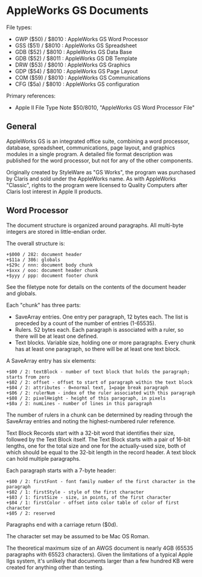 # AppleWorks GS Documents #

File types:
 - GWP ($50) / $8010 : AppleWorks GS Word Processor
 - GSS ($51) / $8010 : AppleWorks GS Spreadsheet
 - GDB ($52) / $8010 : AppleWorks GS Data Base
 - GDB ($52) / $8011 : AppleWorks GS DB Template
 - DRW ($53) / $8010 : AppleWorks GS Graphics
 - GDP ($54) / $8010 : AppleWorks GS Page Layout
 - COM ($59) / $8010 : AppleWorks GS Communications
 - CFG ($5a) / $8010 : AppleWorks GS configuration

Primary references:
 - Apple II File Type Note $50/8010, "AppleWorks GS Word Processor File"

## General ##

AppleWorks GS is an integrated office suite, combining a word processor, database, spreadsheet,
communications, page layout, and graphics modules in a single program.  A detailed file format
description was published for the word processor, but not for any of the other components.

Originally created by StyleWare as "GS Works", the program was purchased by Claris and sold
under the AppleWorks name.  As with AppleWorks "Classic", rights to the program were licensed
to Quality Computers after Claris lost interest in Apple II products.

## Word Processor ##

The document structure is organized around paragraphs.  All multi-byte integers are stored in
little-endian order.

The overall structure is:
```
+$000 / 282: document header
+$11a / 386: globals
+$29c / nnn: document body chunk
+$xxx / ooo: document header chunk
+$yyy / ppp: document footer chunk
```
See the filetype note for details on the contents of the document header and globals.

Each "chunk" has three parts:

 - SaveArray entries.  One entry per paragraph, 12 bytes each.  The list is preceded by a count
   of the number of entries (1-65535).
 - Rulers.  52 bytes each.  Each paragraph is associated with a ruler, so there will be at
   least one defined.
 - Text blocks.  Variable size, holding one or more paragraphs.  Every chunk has at least one
   paragraph, so there will be at least one text block.

A SaveArray entry has six elements:
```
+$00 / 2: textBlock - number of text block that holds the paragraph; starts from zero
+$02 / 2: offset - offset to start of paragraph within the text block
+$04 / 2: attributes - 0=normal text, 1=page break paragraph
+$06 / 2: rulerNum - index of the ruler associated with this paragraph
+$08 / 2: pixelHeight - height of this paragraph, in pixels
+$0a / 2: numLines - number of lines in this paragraph
```
The number of rulers in a chunk can be determined by reading through the SaveArray entries and
noting the highest-numbered ruler reference.

Text Block Records start with a 32-bit word that identifies their size, followed by the Text Block
itself.  The Text Block starts with a pair of 16-bit lengths, one for the total size and one for
the actually-used size, both of which should be equal to the 32-bit length in the record header.
A text block can hold multiple paragraphs.

Each paragraph starts with a 7-byte header:
```
+$00 / 2: firstFont - font family number of the first character in the paragraph
+$02 / 1: firstStyle - style of the first character
+$03 / 1: firstSize - size, in points, of the first character
+$04 / 1: firstColor - offset into color table of color of first character
+$05 / 2: reserved
```
Paragraphs end with a carriage return ($0d).

The character set may be assumed to be Mac OS Roman.

The theoretical maximum size of an AWGS document is nearly 4GB (65535 paragraphs with 65523
characters).  Given the limitations of a typical Apple IIgs system, it's unlikely that documents
larger than a few hundred KB were created for anything other than testing.
